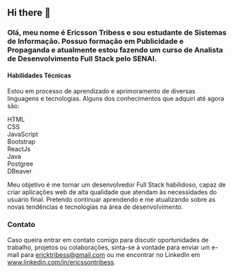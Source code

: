 ## Hi there 👋

### Olá, meu nome é Ericsson Tribess e sou estudante de Sistemas de Informação. Possuo formação em Publicidade e Propaganda e atualmente estou fazendo um curso de Analista de Desenvolvimento Full Stack pelo SENAI.

#### Habilidades Técnicas
Estou em processo de aprendizado e aprimoramento de diversas linguagens e tecnologias. Alguns dos conhecimentos que adquiri até agora são:</br>

HTML </br>
CSS</br>
JavaScript</br>
Bootstrap</br>
ReactJs</br>
Java</br>
Postgree</br>
DBeaver</br>

Meu objetivo é me tornar um desenvolvedor Full Stack habilidoso, capaz de criar aplicações web de alta qualidade que atendam às necessidades do usuário final. Pretendo continuar aprendendo e me atualizando sobre as novas tendências e tecnologias na área de desenvolvimento.

### Contato
Caso queira entrar em contato comigo para discutir oportunidades de trabalho, projetos ou colaborações, sinta-se à vontade para enviar um e-mail para ericktribess@gmail.com ou me encontrar no LinkedIn em www.linkedin.com/in/ericssontribess.
